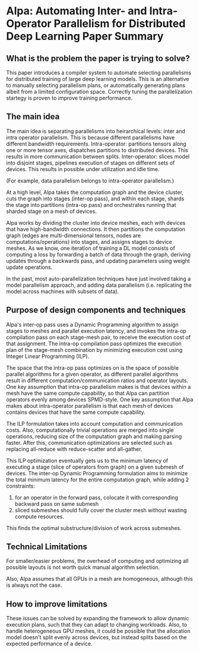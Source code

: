 
# Alpa: Automating Inter- and Intra-Operator Parallelism for Distributed Deep Learning Paper Summary

## What is the problem the paper is trying to solve?

This paper introduces a compiler system to automate selecting parallelisms for distributed training of large deep learning models. This is an alternative to manually 
selecting parallelism plans, or automatically generating plans albeit from a limited configuration space. Correctly tuning the parallelization startegy is proven
to improve training performance. 

## The main idea

The main idea is separating parallelisms into heirarchical levels: inter and intra operator parallelism. This is because different parallelisms have different 
bandwidth requirements. 
Intra-operator: partitions tensors along one or more tensor axes, dispatches partitions to distributed devices. This results in more communication between splits.
Inter-operator: slices model into disjoint stages, pipelines execution of stages on different sets of devices. This results in possible under utilization and idle time.

(For example, data parallelism belongs to intra-operator parallelism.)

At a high level, Alpa takes the computation graph and the device cluster, cuts the graph into stages (inter-op pass), and within each stage, shards the stage into 
partitions (intra-op pass) and orchestrates running that sharded stage on a mesh of devices. 

Alpa works by dividing the cluster into device meshes, each with devices that have high-bandwidth connections. It then partitions the computation graph (edges are 
multi-dimensional tensors, nodes are computations/operations) into stages, and assigns stages to device meshes. As we know, one iteration of training a DL model consists
of computing a loss by forwarding a batch of data through the graph, deriving updates through a backwards pass, and updating parameters using weight update operations.

In the past, most auto-parallelization techniques have just involved taking a model parallelism approach, and adding data parallelism (i.e. replicating the model across 
machines with subsets of data). 


## Purpose of design components and techniques

Alpa's inter-op pass uses a Dynamic Programming algorithm to assign stages to meshes and parallel execution latency, and invokes the intra-op compilation pass 
on each stage-mesh pair, to receive the execution cost of that assignment. The intra-op compilation pass optimizes the execution plan of the stage-mesh 
combination by minimizing execution cost using Integer Linear Programming (ILP). 

The space that the intra-op pass optimizes on is the space of possible parallel algorithms for a given operator, as different parallel algorithms result in 
different computation/communication ratios and operator layouts. One key assumption that intra-op parallelism makes is that devices within a mesh have the same compute capability, so that Alpa can partition operators evenly among devices SPMD-style. One key assumption that Alpa makes about intra-operator parallelism is that each mesh of devices contains devices that have the same compute capability. 

The ILP formulation takes into account computation and communication costs. Also, computationally trivial operations are merged into single operations, reducing size of the computation graph and making parsing faster. After this, communication optimizations are selected such as replacing all-reduce with reduce-scatter and all-gather. 

This ILP optimization eventually gets us to the minimum latency of executing a stage (slice of operators from graph) on a given submesh of devices. The inter-op Dynamic Programming formulation aims to minimize the total minimum latency for the entire computation graph, while adding 2 constraints:
1) for an operator in the forward pass, colocate it with corresponding backward pass on same submesh
2) sliced submeshes should fully cover the cluster mesh without wasting compute resources.

This finds the optimal substructure/division of work across submeshes. 


## Technical Limitations

For smaller/easier problems, the overhead of computing and optimizing all possible layouts is not worth quick manual algorithm selection.

Also, Alpa assumes that all GPUs in a mesh are homogeneous, although this is always not the case.

## How to improve limitations

These issues can be solved by expanding the framework to allow dynamic execution plans, such that they can adapt to changing workloads.
Also, to handle heterogeneous GPU meshes, it could be possible that the allocation model doesn't split evenly across devices, but instead splits based on the expected performance of a device.
